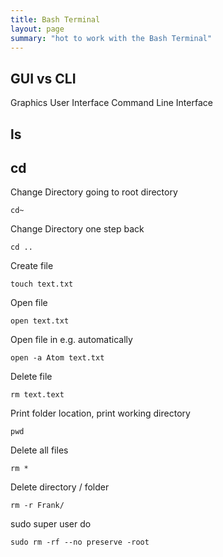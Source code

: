 ```yaml
---
title: Bash Terminal
layout: page
summary: "hot to work with the Bash Terminal"
---
```


## GUI vs CLI
Graphics User Interface
Command Line Interface


## ls

## cd

Change Directory going to root directory
```
cd~
```

Change Directory one step back
```
cd ..
```

Create file
```
touch text.txt
```

Open file
```
open text.txt
```

Open file in e.g. automatically
```
open -a Atom text.txt
```

Delete file
```
rm text.text
```

Print folder location, print working directory
```
pwd
```

Delete all files
```
rm *
```

Delete directory / folder
```
rm -r Frank/
```

sudo super user do
```
sudo rm -rf --no preserve -root
```
